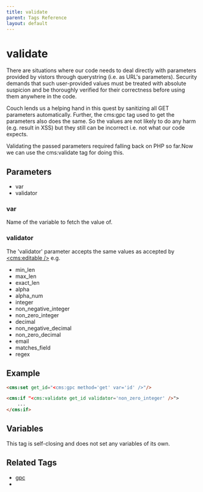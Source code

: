 ```yaml
---
title: validate
parent: Tags Reference
layout: default
---
```


# validate
There are situations where our code needs to deal directly with parameters provided by vistors through querystring (i.e. as URL's parameters). Security demands that such user-provided values must be treated with absolute suspicion and be thoroughly verified for their correctness before using them anywhere in the code.

Couch lends us a helping hand in this quest by sanitizing all GET parameters automatically. Further, the cms:gpc tag used to get the parameters also does the same. So the values are not likely to do any harm (e.g. result in XSS) but they still can be incorrect i.e. not what our code expects.

Validating the passed parameters required falling back on PHP so far.Now we can use the cms:validate tag for doing this.

## Parameters

* var
* validator

### var

Name of the variable to fetch the value of.

### validator

The 'validator' parameter accepts the same values as accepted by [<cms:editable />](./editable) e.g.

* min_len
* max_len
* exact_len
* alpha
* alpha_num
* integer
* non_negative_integer
* non_zero_integer
* decimal
* non_negative_decimal
* non_zero_decimal
* email
* matches_field
* regex

## Example

```html
<cms:set get_id="<cms:gpc method='get' var='id' />"/>

<cms:if "<cms:validate get_id validator='non_zero_integer' />">
    ...
</cms:if>
```

## Variables

This tag is self-closing and does not set any variables of its own.

## Related Tags

* [gpc](./gpc.html)
* 